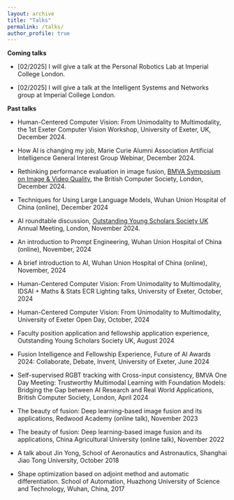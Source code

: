 ```yaml
---
layout: archive
title: "Talks"
permalink: /talks/
author_profile: true
---
```


**Coming talks**

- [02/2025] I will give a talk at the Personal Robotics Lab at Imperial College London. 

- [02/2025] I will give a talk at the Intelligent Systems and Networks group at Imperial College London.

**Past talks**

- Human-Centered Computer Vision: From Unimodality to Multimodality, the 1st Exeter Computer Vision Workshop, University of Exeter, UK, December 2024.

- How AI is changing my job, Marie Curie Alumni Association Artificial Intelligence General Interest Group Webinar, December 2024.

- Rethinking performance evaluation in image fusion, [BMVA Symposium on Image & Video Quality](https://www.bmva.org/meetings/24-12-11-ImageandVideoQualityAssessment.html), the British Computer Society, London, December 2024.

- Techniques for Using Large Language Models, Wuhan Union Hospital of China (online), December 2024   

- AI roundtable discussion, [Outstanding Young Scholars Society UK](https://www.oyss.org.uk/) Annual Meeting, London, November 2024.

- An introduction to Prompt Engineering, Wuhan Union Hospital of China (online), November, 2024

- A brief introduction to AI, Wuhan Union Hospital of China (online), November, 2024

- Human-Centered Computer Vision: From Unimodality to Multimodality, IDSAI + Maths & Stats ECR Lighting talks, University of Exeter, October, 2024

- Human-Centered Computer Vision: From Unimodality to Multimodality, University of Exeter Open Day, October, 2024

- Faculty position application and fellowship application experience, Outstanding Young Scholars Society UK, August 2024

- Fusion Intelligence and Fellowship Experience, Future of AI Awards 2024: Collaborate, Debate, Invent, University of Exeter, June 2024

- Self-supervised RGBT tracking with Cross-input consistency, BMVA One Day Meeting: Trustworthy Multimodal Learning with Foundation Models: Bridging the Gap between AI Research and Real World Applications, British Computer Society, London, April 2024

- The beauty of fusion: Deep learning-based image fusion and its applications, Redwood Academy (online talk), November 2023

- The beauty of fusion: Deep learning-based image fusion and its applications, China Agricultural University (online talk), November 2022

- A talk about Jin Yong, School of Aeronautics and Astronautics, Shanghai Jiao Tong University, October 2018

- Shape optimization based on adjoint method and automatic differentiation. School of Automation, Huazhong University of Science and Technology, Wuhan, China, 2017
